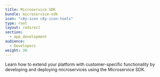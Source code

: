 ```yaml
---
title: Microservice SDK
bundle: microservice-sdk
icon: "c8y-icon c8y-icon-tools"
type: root
layout: redirect
section:
  - app_development
audience:
  - Developers
weight: 30
---
```


Learn how to extend your platform with customer-specific functionality by developing and deploying microservices using the Microservice SDK.
